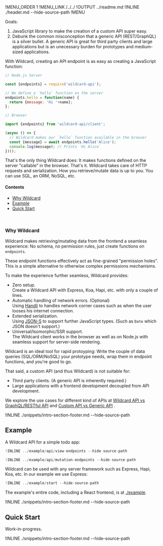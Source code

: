 !MENU_ORDER 1
!MENU_LINK /../../
!OUTPUT ../readme.md
!INLINE ./header.md --hide-source-path
!MENU

Goals:
 1. JavaScript library to make the creation of a custom API super easy.
 2. Debunk the common misconception that a generic API (REST/GraphQL) is a silver bullet.
    A generic API is great for third party clients and large applications
    but is an unecessary burden for prototypes and medium-sized applications.

With Wildcard,
creating an API endpoint is as easy as creating a JavaScript function:

~~~js
// Node.js Server

const {endpoints} = require('wildcard-api');

// We define a `hello` function on the server
endpoints.hello = function(name) {
  return {message: 'Hi '+name};
};
~~~

~~~js
// Browser

import {endpoints} from 'wildcard-api/client';

(async () => {
  // Wildcard makes our `hello` function available in the browser
  const {message} = await endpoints.hello('Alice');
  console.log(message); // Prints `Hi Alice`
})();
~~~

That's the only thing Wildcard does:
It makes functions defined on the server "callable" in the browser.
That's it.
Wildcard takes care of HTTP requests and serialization.
How you retrieve/mutate data is up to you.
You can use SQL, an ORM, NoSQL, etc.

#### Contents

 - [Why Wildcard](#why-wildcard)
 - [Example](#example)
 - [Quick Start](#quick-start)


<br/>

### Why Wildcard

Wildcard makes
retrieving/mutating data from the frontend a seamless experience:
No schema,
no permission rules,
just create functions on `endpoints`.

These endpoint functions effectively act as fine-grained "permission holes".
This is a simple alternative to otherwise complex permissions mechanisms.

To make the experience further seamless,
Wildcard provides:
 - Zero setup.
   <br/>
   Create a Wildcard API with Express, Koa, Hapi, etc. with only a couple of lines.
 - Automatic handling of network errors. (Optional)
   <br/>
   Using [Handli](https://github.com/brillout/handli) to handles network corner cases
   such as when the user looses his internet connection.
 - Extended serialization.
   <br/>
   Using [JSON-S](https://github.com/brillout/json-s) to support further JavaScript types.
   (Such as `Date` which JSON doesn't support.)
 - Universal/Isomorphic/SSR support.
   <br/>
   The Wildcard client works in the browser as well as on Node.js with seamless support for
   server-side rendering.

Wildcard is an ideal tool for rapid protoyping:
Write the couple of data queries (SQL/ORM/NoSQL) your prototype needs,
wrap them in endpoint functions,
and you're good to go.

That said, a custom API (and thus Wildcard) is not suitable for:
 - Third party clients. (A generic API is inherently required.)
 - Large applications with a frontend development decoupled from API development.

We explore the use cases for different kind of APIs at
[Wildcard API vs GraphQL/RESTful API](/docs/usage-manual.md#wildcard-api-vs-graphqlrestful-api)
and
[Custom API vs Generic API](/docs/usage-manual.md#custom-api-vs-generic-api)
.

!INLINE ./snippets/intro-section-footer.md --hide-source-path



## Example

A Wildcard API for a simple todo app:

~~~js
!INLINE ../example/api/view-endpoints --hide-source-path
~~~
~~~js
!INLINE ../example/api/mutation-endpoints --hide-source-path
~~~

Wildcard can be used with any server framework such as Express, Hapi, Koa, etc.
In our example we use Express:

~~~js
!INLINE ../example/start --hide-source-path
~~~

The example's entire code,
including a React frontend,
is at
[./example](/example/).

!INLINE ./snippets/intro-section-footer.md --hide-source-path






## Quick Start

Work-in-progress.

!INLINE ./snippets/intro-section-footer.md --hide-source-path





